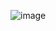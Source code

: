 ![image](https://user-images.githubusercontent.com/105060085/197799970-7ae9774f-bbf2-4908-9580-5c136a8b913c.png)
